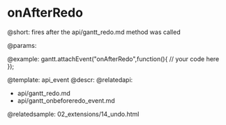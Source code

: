 onAfterRedo
=============

@short:
	fires after the api/gantt_redo.md method was called

@params:

@example:
gantt.attachEvent("onAfterRedo",function(){
	// your code here
});

@template:	api_event
@descr:
@relatedapi:
- api/gantt_redo.md
- api/gantt_onbeforeredo_event.md

@relatedsample:
02_extensions/14_undo.html
